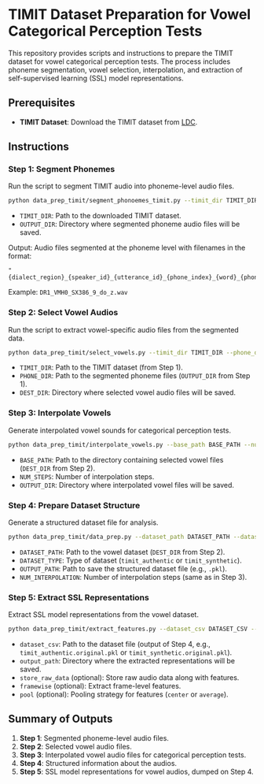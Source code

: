 
# TIMIT Dataset Preparation for Vowel Categorical Perception Tests

This repository provides scripts and instructions to prepare the TIMIT dataset for vowel categorical perception tests. The process includes phoneme segmentation, vowel selection, interpolation, and extraction of self-supervised learning (SSL) model representations.

## Prerequisites

- **TIMIT Dataset**: Download the TIMIT dataset from [LDC](https://catalog.ldc.upenn.edu/LDC93S1).


## Instructions

### Step 1: Segment Phonemes

Run the script to segment TIMIT audio into phoneme-level audio files.

```bash
python data_prep_timit/segment_phonoemes_timit.py --timit_dir TIMIT_DIR --output_dir OUTPUT_DIR
```

- `TIMIT_DIR`: Path to the downloaded TIMIT dataset.
- `OUTPUT_DIR`: Directory where segmented phoneme audio files will be saved.

Output: Audio files segmented at the phoneme level with filenames in the format:

```
"{dialect_region}_{speaker_id}_{utterance_id}_{phone_index}_{word}_{phone}.wav"
```

Example: `DR1_VMH0_SX386_9_do_z.wav`

### Step 2: Select Vowel Audios

Run the script to extract vowel-specific audio files from the segmented data.

```bash
python data_prep_timit/select_vowels.py --timit_dir TIMIT_DIR --phone_dir PHONE_DIR --dest_dir DEST_DIR
```

- `TIMIT_DIR`: Path to the TIMIT dataset (from Step 1).
- `PHONE_DIR`: Path to the segmented phoneme files (`OUTPUT_DIR` from Step 1).
- `DEST_DIR`: Directory where selected vowel audio files will be saved.

### Step 3: Interpolate Vowels

Generate interpolated vowel sounds for categorical perception tests.

```bash
python data_prep_timit/interpolate_vowels.py --base_path BASE_PATH --num_interpolation NUM_STEPS --output_dir OUTPUT_DIR
```

- `BASE_PATH`: Path to the directory containing selected vowel files (`DEST_DIR` from Step 2).
- `NUM_STEPS`: Number of interpolation steps.
- `OUTPUT_DIR`: Directory where interpolated vowel files will be saved.

### Step 4: Prepare Dataset Structure

Generate a structured dataset file for analysis.

```bash
python data_prep_timit/data_prep.py --dataset_path DATASET_PATH --dataset_type DATASET_TYPE --output_path OUTPUT_PATH --num_interpolation NUM_STEPS
```

- `DATASET_PATH`: Path to the vowel dataset (`DEST_DIR` from Step 2).
- `DATASET_TYPE`: Type of dataset (`timit_authentic` or `timit_synthetic`).
- `OUTPUT_PATH`: Path to save the structured dataset file (e.g., `.pkl`).
- `NUM_INTERPOLATION`: Number of interpolation steps (same as in Step 3).

### Step 5: Extract SSL Representations

Extract SSL model representations from the vowel dataset.

```bash
python data_prep_timit/extract_features.py --dataset_csv DATASET_CSV --output_path OUTPUT_PATH --store_raw_data --framewise --pool
```

- `dataset_csv`: Path to the dataset file (output of Step 4, e.g., `timit_authentic.original.pkl` or `timit_synthetic.original.pkl`).
- `output_path`: Directory where the extracted representations will be saved.
- `store_raw_data` (optional): Store raw audio data along with features.
- `framewise` (optional): Extract frame-level features.
- `pool` (optional): Pooling strategy for features (`center` or `average`).


## Summary of Outputs

1. **Step 1**: Segmented phoneme-level audio files.
2. **Step 2**: Selected vowel audio files.
3. **Step 3**: Interpolated vowel audio files for categorical perception tests.
4. **Step 4**: Structured information about the audios.
5. **Step 5**: SSL model representations for vowel audios, dumped on Step 4.

